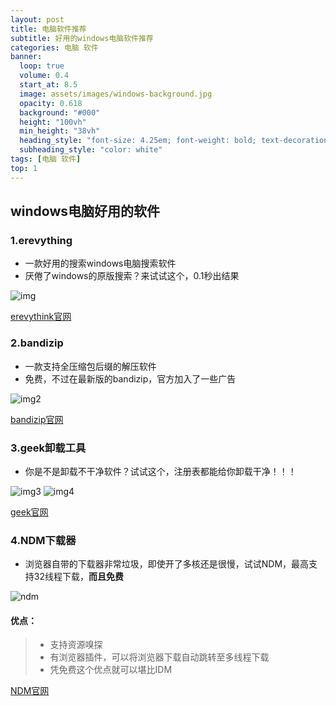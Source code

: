 ```yaml
---
layout: post
title: 电脑软件推荐
subtitle: 好用的windows电脑软件推荐
categories: 电脑 软件
banner:
  loop: true
  volume: 0.4
  start_at: 8.5
  image: assets/images/windows-background.jpg
  opacity: 0.618
  background: "#000"
  height: "100vh"
  min_height: "38vh"
  heading_style: "font-size: 4.25em; font-weight: bold; text-decoration: underline"
  subheading_style: "color: white"
tags: [电脑 软件]
top: 1
---
```


## windows电脑好用的软件
### 1.erevything
- 一款好用的搜索windows电脑搜索软件
- 厌倦了windows的原版搜索？来试试这个，0.1秒出结果

![img](https://Github-Huangshaoqi.github.io/assets/images/erevythink.gif)

[erevythink官网](https://www.voidtools.com/zh-cn/downloads/)

### 2.bandizip
- 一款支持全压缩包后缀的解压软件
- 免费，不过在最新版的bandizip，官方加入了一些广告

![img2](https://Github-Huangshaoqi.github.io/assets/images/bandizip.jpg)

[bandizip官网](https://www.bandisoft.com/bandizip/)

### 3.geek卸载工具
- 你是不是卸载不干净软件？试试这个，注册表都能给你卸载干净！！！

![img3](https://Github-Huangshaoqi.github.io/assets/images/geekuninstall.jpg)
![img4](https://Github-Huangshaoqi.github.io/assets/images/geekuninstall2.jpg)

[geek官网](https://geekuninstaller.com/)

### 4.NDM下载器
- 浏览器自带的下载器非常垃圾，即使开了多核还是很慢，试试NDM，最高支持32线程下载，__而且免费__

![ndm](https://github-huangshaoqi.github.io/assets/images/ndm.jpg)

#### 优点：
> - 支持资源嗅探
> - 有浏览器插件，可以将浏览器下载自动跳转至多线程下载
> - 凭免费这个优点就可以堪比IDM

[NDM官网](https://www.neatdownloadmanager.com/index.php/en/)
